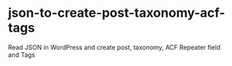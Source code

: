 # json-to-create-post-taxonomy-acf-tags
Read JSON in WordPress and create post, taxonomy, ACF Repeater field and Tags
